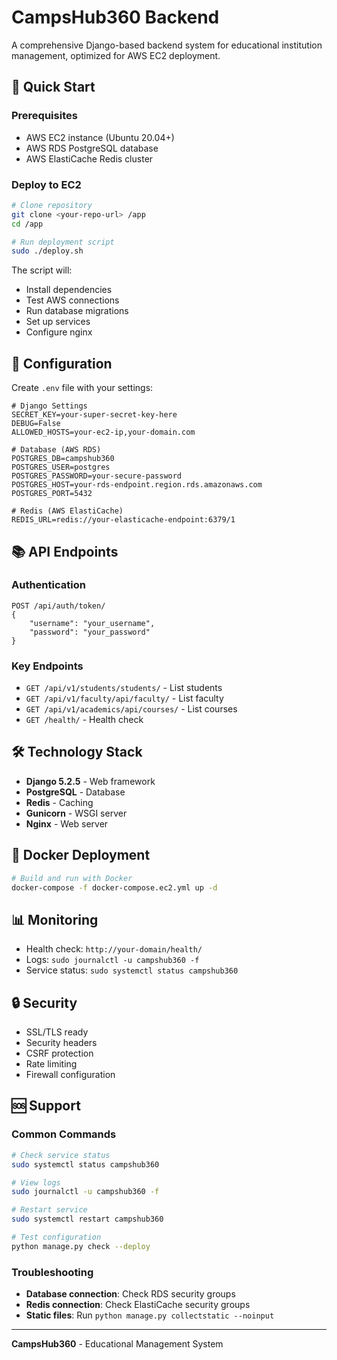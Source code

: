 # CampsHub360 Backend

A comprehensive Django-based backend system for educational institution management, optimized for AWS EC2 deployment.

## 🚀 Quick Start

### Prerequisites
- AWS EC2 instance (Ubuntu 20.04+)
- AWS RDS PostgreSQL database
- AWS ElastiCache Redis cluster

### Deploy to EC2

```bash
# Clone repository
git clone <your-repo-url> /app
cd /app

# Run deployment script
sudo ./deploy.sh
```

The script will:
- Install dependencies
- Test AWS connections
- Run database migrations
- Set up services
- Configure nginx

## 🔧 Configuration

Create `.env` file with your settings:

```env
# Django Settings
SECRET_KEY=your-super-secret-key-here
DEBUG=False
ALLOWED_HOSTS=your-ec2-ip,your-domain.com

# Database (AWS RDS)
POSTGRES_DB=campshub360
POSTGRES_USER=postgres
POSTGRES_PASSWORD=your-secure-password
POSTGRES_HOST=your-rds-endpoint.region.rds.amazonaws.com
POSTGRES_PORT=5432

# Redis (AWS ElastiCache)
REDIS_URL=redis://your-elasticache-endpoint:6379/1
```

## 📚 API Endpoints

### Authentication
```http
POST /api/auth/token/
{
    "username": "your_username",
    "password": "your_password"
}
```

### Key Endpoints
- `GET /api/v1/students/students/` - List students
- `GET /api/v1/faculty/api/faculty/` - List faculty
- `GET /api/v1/academics/api/courses/` - List courses
- `GET /health/` - Health check

## 🛠️ Technology Stack

- **Django 5.2.5** - Web framework
- **PostgreSQL** - Database
- **Redis** - Caching
- **Gunicorn** - WSGI server
- **Nginx** - Web server

## 🐳 Docker Deployment

```bash
# Build and run with Docker
docker-compose -f docker-compose.ec2.yml up -d
```

## 📊 Monitoring

- Health check: `http://your-domain/health/`
- Logs: `sudo journalctl -u campshub360 -f`
- Service status: `sudo systemctl status campshub360`

## 🔒 Security

- SSL/TLS ready
- Security headers
- CSRF protection
- Rate limiting
- Firewall configuration

## 🆘 Support

### Common Commands
```bash
# Check service status
sudo systemctl status campshub360

# View logs
sudo journalctl -u campshub360 -f

# Restart service
sudo systemctl restart campshub360

# Test configuration
python manage.py check --deploy
```

### Troubleshooting
- **Database connection**: Check RDS security groups
- **Redis connection**: Check ElastiCache security groups
- **Static files**: Run `python manage.py collectstatic --noinput`

---

**CampsHub360** - Educational Management System